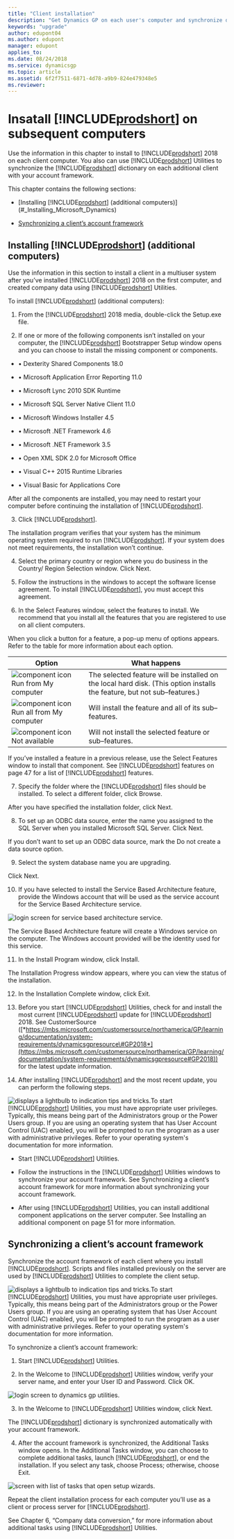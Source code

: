 ```yaml
---
title: "Client installation"
description: "Get Dynamics GP on each user's computer and synchronize data with the server."
keywords: "upgrade"
author: edupont04
ms.author: edupont
manager: edupont
applies_to: 
ms.date: 08/24/2018
ms.service: dynamicsgp
ms.topic: article
ms.assetid: 6f2f7511-6871-4d78-a9b9-824e479348e5
ms.reviewer: 
---
```

<span id="_Toc498615810" class="anchor"></span>

# Insatall [!INCLUDE[prodshort](../includes/prodshort.md)] on subsequent computers

Use the information in this chapter to install to [!INCLUDE[prodshort](../includes/prodshort.md)] 2018 on each client computer. You also can use [!INCLUDE[prodshort](../includes/prodshort.md)] Utilities to synchronize the [!INCLUDE[prodshort](../includes/prodshort.md)] dictionary on each additional client with your account framework.

This chapter contains the following sections:

-   [Installing [!INCLUDE[prodshort](../includes/prodshort.md)] (additional computers)](#_Installing_Microsoft_Dynamics)  

-   [Synchronizing a client’s account framework](#synchronizing-a-clients-account-framework)  

## Installing [!INCLUDE[prodshort](../includes/prodshort.md)] (additional computers)

Use the information in this section to install a client in a multiuser system after you’ve installed [!INCLUDE[prodshort](../includes/prodshort.md)] 2018 on the first computer, and created company data using [!INCLUDE[prodshort](../includes/prodshort.md)] Utilities.

To install [!INCLUDE[prodshort](../includes/prodshort.md)] (additional computers):

1. From the [!INCLUDE[prodshort](../includes/prodshort.md)] 2018 media, double-click the Setup.exe file.

2. If one or more of the following components isn’t installed on your computer, the [!INCLUDE[prodshort](../includes/prodshort.md)] Bootstrapper Setup window opens and you can choose to install the missing component or components.

-   • Dexterity Shared Components 18.0

-   • Microsoft Application Error Reporting 11.0

-   • Microsoft Lync 2010 SDK Runtime

-   • Microsoft SQL Server Native Client 11.0

-   • Microsoft Windows Installer 4.5

-   • Microsoft .NET Framework 4.6

-   • Microsoft .NET Framework 3.5

-   • Open XML SDK 2.0 for Microsoft Office

-   • Visual C++ 2015 Runtime Libraries

-   • Visual Basic for Applications Core

After all the components are installed, you may need to restart your computer before continuing the installation of [!INCLUDE[prodshort](../includes/prodshort.md)].

3. Click [!INCLUDE[prodshort](../includes/prodshort.md)].

The installation program verifies that your system has the minimum operating system required to run [!INCLUDE[prodshort](../includes/prodshort.md)]. If your system does not meet requirements, the installation won’t continue.

4. Select the primary country or region where you do business in the Country/ Region Selection window. Click Next.

5. Follow the instructions in the windows to accept the software license agreement. To install [!INCLUDE[prodshort](../includes/prodshort.md)], you must accept this agreement.

6. In the Select Features window, select the features to install. We recommend that you install all the features that you are registered to use on all client computers.

When you click a button for a feature, a pop-up menu of options appears. Refer to the table for more information about each option.

| Option                                                                         | What happens                                                                                                             |
|--------------------------------------------------------------------------------|--------------------------------------------------------------------------------------------------------------------------|
| ![component icon](media/installed-component.png "Component icon") Run from My computer     | The selected feature will be installed on the local hard disk. (This option installs the feature, but not sub–features.) |  
| ![component icon](media/installed-component.png "Component icon") Run all from My computer | Will install the feature and all of its sub–features.                                                                    |  
| ![component icon](media/not-installed-component.png "Component icon") Not available            | Will not install the selected feature or sub–features.                                                                   |  

If you’ve installed a feature in a previous release, use the Select Features window to install that component. See [!INCLUDE[prodshort](../includes/prodshort.md)] features on page 47 for a list of [!INCLUDE[prodshort](../includes/prodshort.md)] features.

7. Specify the folder where the [!INCLUDE[prodshort](../includes/prodshort.md)] files should be installed. To select a different folder, click Browse.

After you have specified the installation folder, click Next.

8. To set up an ODBC data source, enter the name you assigned to the SQL Server when you installed Microsoft SQL Server. Click Next.

If you don’t want to set up an ODBC data source, mark the Do not create a data source option.

9. Select the system database name you are upgrading.

Click Next.

10. If you have selected to install the Service Based Architecture feature, provide the Windows account that will be used as the service account for the Service Based Architecture service.

![login screen for service based architecture service.](media/service-based-architecture-login.png "Login screen")  

The Service Based Architecture feature will create a Windows service on the computer. The Windows account provided will be the identity used for this service.

11. In the Install Program window, click Install.

The Installation Progress window appears, where you can view the status of the installation.

12. In the Installation Complete window, click Exit.

13. Before you start [!INCLUDE[prodshort](../includes/prodshort.md)] Utilities, check for and install the most current [!INCLUDE[prodshort](../includes/prodshort.md)] update for [!INCLUDE[prodshort](../includes/prodshort.md)] 2018. See CustomerSource ([*https://mbs.microsoft.com/customersource/northamerica/GP/learning/documentation/system-requirements/dynamicsgpresource\#GP2018*](https://mbs.microsoft.com/customersource/northamerica/GP/learning/documentation/system-requirements/dynamicsgpresource#GP2018)) for the latest update information.

14. After installing [!INCLUDE[prodshort](../includes/prodshort.md)] and the most recent update, you can perform the following steps.

![displays a lightbulb to indication tips and tricks.](media/lightbulb.png "Lightbulb symbol")To start [!INCLUDE[prodshort](../includes/prodshort.md)] Utilities, you must have appropriate user privileges. Typically, this means being part of the Administrators group or the Power Users group. If you are using an operating system that has User Account Control (UAC) enabled, you will be prompted to run the program as a user with administrative privileges. Refer to your operating system's documentation for more information.  

-   Start [!INCLUDE[prodshort](../includes/prodshort.md)] Utilities.

-   Follow the instructions in the [!INCLUDE[prodshort](../includes/prodshort.md)] Utilities windows to synchronize your account framework. See Synchronizing a client’s account framework for more information about synchronizing your account framework.

-   After using [!INCLUDE[prodshort](../includes/prodshort.md)] Utilities, you can install additional component applications on the server computer. See Installing an additional component on page 51 for more information.

## Synchronizing a client’s account framework

Synchronize the account framework of each client where you install [!INCLUDE[prodshort](../includes/prodshort.md)]. Scripts and files installed previously on the server are used by [!INCLUDE[prodshort](../includes/prodshort.md)] Utilities to complete the client setup.

![displays a lightbulb to indication tips and tricks.](media/lightbulb.png "Lightbulb symbol")To start [!INCLUDE[prodshort](../includes/prodshort.md)] Utilities, you must have appropriate user privileges. Typically, this means being part of the Administrators group or the Power Users group. If you are using an operating system that has User Account Control (UAC) enabled, you will be prompted to run the program as a user with administrative privileges. Refer to your operating system's documentation for more information.  

To synchronize a client’s account framework:

1. Start [!INCLUDE[prodshort](../includes/prodshort.md)] Utilities.

2. In the Welcome to [!INCLUDE[prodshort](../includes/prodshort.md)] Utilities window, verify your server name, and enter your User ID and Password. Click OK.

![login screen to dynamics gp utilities.](media/gp-utilities-2.png "Login screen")  

3. In the Welcome to [!INCLUDE[prodshort](../includes/prodshort.md)] Utilities window, click Next.

The [!INCLUDE[prodshort](../includes/prodshort.md)] dictionary is synchronized automatically with your account framework.

4. After the account framework is synchronized, the Additional Tasks window opens. In the Additional Tasks window, you can choose to complete additional tasks, launch [!INCLUDE[prodshort](../includes/prodshort.md)], or end the installation. If you select any task, choose Process; otherwise, choose Exit.

![screen with list of tasks that open setup wizards.](media/gp-utilities-15.png "Task selector")  

Repeat the client installation process for each computer you’ll use as a client or process server for [!INCLUDE[prodshort](../includes/prodshort.md)].

See Chapter 6, “Company data conversion,” for more information about additional tasks using [!INCLUDE[prodshort](../includes/prodshort.md)] Utilities.
